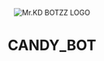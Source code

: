 
<p align="center">
  <img src="https://graph.org/file/6482f2dbd81c6c5778c5c.jpg" alt="Mr.KD BOTZZ LOGO">
</p>
<h1 align="center">
  <b> CANDY_BOT</b>
</h1>

